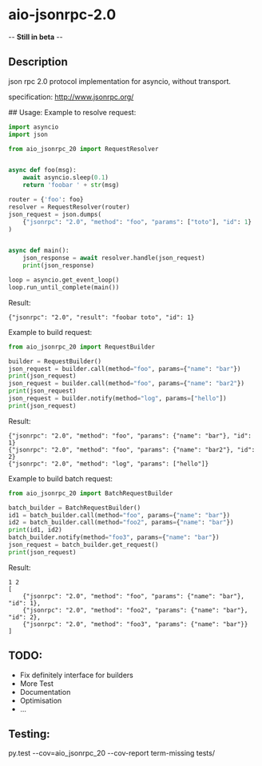 # aio-jsonrpc-2.0

-- **Still in beta** --

## Description
json rpc 2.0 protocol implementation for asyncio, without transport.

specification: http://www.jsonrpc.org/

## Usage:
Example to resolve request:


```python
import asyncio
import json

from aio_jsonrpc_20 import RequestResolver


async def foo(msg):
    await asyncio.sleep(0.1)
    return 'foobar ' + str(msg)

router = {'foo': foo}
resolver = RequestResolver(router)
json_request = json.dumps(
    {"jsonrpc": "2.0", "method": "foo", "params": ["toto"], "id": 1}
)


async def main():
    json_response = await resolver.handle(json_request)
    print(json_response)

loop = asyncio.get_event_loop()
loop.run_until_complete(main())
```
Result:
```
{"jsonrpc": "2.0", "result": "foobar toto", "id": 1}
```

Example to build request:
```python
from aio_jsonrpc_20 import RequestBuilder

builder = RequestBuilder()
json_request = builder.call(method="foo", params={"name": "bar"})
print(json_request)
json_request = builder.call(method="foo", params={"name": "bar2"})
print(json_request)
json_request = builder.notify(method="log", params=["hello"])
print(json_request)
```

Result:
```
{"jsonrpc": "2.0", "method": "foo", "params": {"name": "bar"}, "id": 1}
{"jsonrpc": "2.0", "method": "foo", "params": {"name": "bar2"}, "id": 2}
{"jsonrpc": "2.0", "method": "log", "params": ["hello"]}

```

Example to build batch request:
```python
from aio_jsonrpc_20 import BatchRequestBuilder

batch_builder = BatchRequestBuilder()
id1 = batch_builder.call(method="foo", params={"name": "bar"})
id2 = batch_builder.call(method="foo2", params={"name": "bar"})
print(id1, id2)
batch_builder.notify(method="foo3", params={"name": "bar"})
json_request = batch_builder.get_request()
print(json_request)
```

Result:
```
1 2
[
    {"jsonrpc": "2.0", "method": "foo", "params": {"name": "bar"}, "id": 1},
    {"jsonrpc": "2.0", "method": "foo2", "params": {"name": "bar"}, "id": 2},
    {"jsonrpc": "2.0", "method": "foo3", "params": {"name": "bar"}}
]
```

## TODO:
* Fix definitely interface for builders
* More Test
* Documentation
* Optimisation
* ...

## Testing:
py.test --cov=aio_jsonrpc_20 --cov-report term-missing tests/
